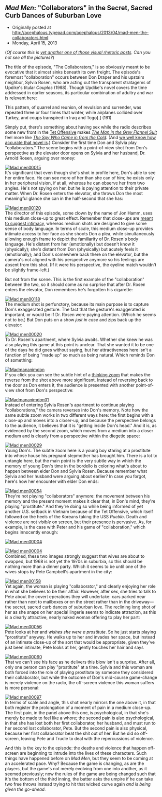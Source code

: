 ## <em>Mad Men</em>: "Collaborators" in the Secret, Sacred Curb Dances of Suburban Love

 * Originally posted at http://acephalous.typepad.com/acephalous/2013/04/mad-men-the-collaborators.html
 * Monday, April 15, 2013



(_Of course this is [yet another one of those visual rhetoric posts](http://acephalous.typepad.com/acephalous/2012/02/scott-eric-kaufmans-visual-rhetoric-compendium-as-of-11282011.html). Can you not see all the pictures?_)

The title of the episode, "The Collaborators," is so obviously meant to be evocative that it almost sinks beneath its own freight. The episode's foremost "collaboration" occurs between Don Draper and his upstairs neighbor, Sylvia Rosen, who are acting out the transparent stratagems of Updike's titular _Couples_ (1968). Though Updike's novel covers the time addressed in earlier seasons, its particular combination of adultry and war is relevant here:

This pattern, of quarrel and reunion, of revulsion and surrender, was repeated three or four times that winter, while airplanes collided over Turkey, and coups transpired in Iraq and Togo[.] (161)

Simply put, there's something about having sex while the radio describes some new front in the [Tet Offensive](http://en.wikipedia.org/wiki/Tet\_Offensive) makes [_The Man in the Grey Flannel Suit_](http://www.amazon.com/exec/obidos/ASIN/1568582463/diesekoschmar-20) feel more like _[The Spy Who Came in from the Cold](http://www.amazon.com/exec/obidos/ASIN/0143121421/diesekoschmar-20)_. (And [we well know how accurate that novel is](http://www.guardian.co.uk/books/2013/apr/12/john-le-carre-spy-anniversary).) Consider the first time Don and Sylvia play "collaborators." The scene begins with a point-of-view shot from Don's perspective as the elevator door opens on Sylvia and her husband, Dr. Arnold Rosen, arguing over money:

[![Mad men00015](http://acephalous.typepad.com/.a/6a00d8341c2df453ef017eea4468c0970d-500wi "Mad men00015")](http://acephalous.typepad.com/.a/6a00d8341c2df453ef017eea4468c0970d-popup)  
It's significant that even though she's shot in profile here, Don's able to see her entire face. He can see more of her than she can of him; he exists only in her peripheral vision, if at all, whereas he can observe her from two angles. He's not spying on her, but he is paying attention to their private matter. When Dr. Rosen enters the elevator, she throws Don the most meaningful glance she can in the half-second that she has:

[![Mad men00120](http://acephalous.typepad.com/.a/6a00d8341c2df453ef017d42d03e1e970c-500wi "Mad men00120")](http://acephalous.typepad.com/.a/6a00d8341c2df453ef017d42d03e1e970c-popup)  
The director of this episode, some clown by the name of Jon Hamm, uses this medium close-up to great effect. Remember that close-ups are [meant to suggest intimacy](http://acephalous.typepad.com/acephalous/2012/09/game-of-thrones-winter-is-coming-for-will-and-bran.html#1), whereas medium shots are designed to give some sense of body language. In terms of scale, this medium close-up provides intimate access to her face as she shoots Don a plea, while simultaneously allowing enough frame to depict the familiarity of Dr. Rosen's body language. He's distant from her (emotionally) but doesn't know it (physically); she's distant from Don (physically) but acutely feels it (emotionally); and Don's somewhere back there on the elevator, but the camera's not aligned with his perspective anymore so his feelings are absent from this shot. (If it were his perspective, the eyeline match wouldn't be slightly frame-left.) 

But not from the scene. This is the first example of the "collaboration" between the two, so it should come as no surprise that after Dr. Rosen enters the elevator, Don remembers he's forgotten his cigarette:

[![Mad men00118](http://acephalous.typepad.com/.a/6a00d8341c2df453ef017eea449b72970d-500wi "Mad men00118")](http://acephalous.typepad.com/.a/6a00d8341c2df453ef017eea449b72970d-popup)  
The medium shot is perfunctory, because its main purpose is to capture Don's exaggerated gesture. The fact that the gesture's exaggerated is important, or would be if Dr. Rosen were paying attention. (Which he seems not to be.) But Don puts on a show _just in case_ and zips back up the elevator:

[![Mad men00020](http://acephalous.typepad.com/.a/6a00d8341c2df453ef017eea44a22b970d-500wi "Mad men00020")](http://acephalous.typepad.com/.a/6a00d8341c2df453ef017eea44a22b970d-popup)  
To Dr. Rosen's apartment, where Sylvia awaits. Whether she knew he was also playing this game at this point is unclear. That she wanted it to be one of the days he did goes without saying, but her attractiveness here isn't a function of being "made up" so much as being natural. Which reminds Don of something:

[![Madmananimdon](http://acephalous.typepad.com/.a/6a00d8341c2df453ef017eea44ed60970d-500wi "Madmananimdon")](http://acephalous.typepad.com/.a/6a00d8341c2df453ef017eea44ed60970d-popup)  
If you click you can see the subtle hint of a [thinking zoom](http://acephalous.typepad.com/acephalous/2012/01/follow-that-thought.html) that makes the reverse from the shot above more significant. Instead of reversing back to the door as Don enters it, the audience is presented with another point-of-view shot from Don's perspective: 

[![Madmananimdon01](http://acephalous.typepad.com/.a/6a00d8341c2df453ef017d42d0cc16970c-500wi "Madmananimdon01")](http://acephalous.typepad.com/.a/6a00d8341c2df453ef017d42d0cc16970c-popup)  
Instead of entering Sylvia Rosen's apartment to continue playing "collaborations," the camera reverses into Don's memory. Note how the same subtle zoom works in two different ways here: the first begins with a close-up and moves into a closer-up, and because the perspective belongs to the audience, it believes that it is "getting inside Don's head." And it is, as evidenced by the second zoom, which moves from a medium into a closer medium and is clearly from a perspective within the diegetic space:

[![Mad men00029](http://acephalous.typepad.com/.a/6a00d8341c2df453ef017eea450b52970d-500wi "Mad men00029")](http://acephalous.typepad.com/.a/6a00d8341c2df453ef017eea450b52970d-popup)  
Young Don's. The subtle zoom here is a young boy staring at a prostitute into whose house his pregnant stepmother has brought him. There is a lot to untangle here, but the main point is the very subtle way in which the memory of young Don's time in the bordello is coloring what's about to happen between elder Don and Sylvia Rosen. Because remember what Sylvia and her husband were arguing about earlier? In case you forgot, here's how her encounter with elder Don ends:

[![Mad men00054](http://acephalous.typepad.com/.a/6a00d8341c2df453ef017c38a1c1d7970b-500wi "Mad men00054")](http://acephalous.typepad.com/.a/6a00d8341c2df453ef017c38a1c1d7970b-popup)  
They're not playing "collaborators" anymore: the movement between his memory and the present moment makes it clear that, in Don's mind, they're playing "prostitute." And they're doing so while being informed of yet another U.S. setback in Vietnam because of the Tet Offensive, which itself followed on the heels of the Koreans taking the USS _Pueblo_. Death and violence are not _visible_ on screen, but their presence is pervasive. As, for example, is the case with Peter and his game of "collaboration," which begins innocently enough:

[![Mad men00004](http://acephalous.typepad.com/.a/6a00d8341c2df453ef017d42d0f0f0970c-500wi "Mad men00004")](http://acephalous.typepad.com/.a/6a00d8341c2df453ef017d42d0f0f0970c-popup)  

[![Mad men00004](http://acephalous.typepad.com/.a/6a00d8341c2df453ef017c38a1d368970b-500wi "Mad men00004")](http://acephalous.typepad.com/.a/6a00d8341c2df453ef017c38a1d368970b-popup)  
Combined, these two images strongly suggest that wives are about to swapped, but 1968 is not yet the 1970s in suburbia, so this should be nothing more than a dinner party. Which it seems to be until one of the wives stops by Pete Campbell's apartment in the city:

[![Mad men00158](http://acephalous.typepad.com/.a/6a00d8341c2df453ef017eea452fe8970d-500wi "Mad men00158")](http://acephalous.typepad.com/.a/6a00d8341c2df453ef017eea452fe8970d-popup)  
Yet again, the woman is playing "collaborator," and clearly enjoying her role in what she believes to be their affair. However, after sex, she tries to talk to Pete about the covert eperations they will undertake: cars parked near rather than next to mailboxes or on the street rather than in the driveway—the secret, sacred curb dances of suburban love. The reclining long shot of her as she snaps on her special lingerie seems to indicate attraction, as this is a clearly attractive, nearly naked woman offering to play her part:

[![Mad men00056](http://acephalous.typepad.com/.a/6a00d8341c2df453ef017d42d1018b970c-500wi "Mad men00056")](http://acephalous.typepad.com/.a/6a00d8341c2df453ef017d42d1018b970c-popup)  
Pete looks at her and _wishes she were a prostitute_. So he just starts playing "prostitute" anyway. He walks up to her and invades her space, but instead of an intimate close-up of the sort that would be appropriate, given they've just been intimate, Pete looks at her, gently touches her hair and says

[![Mad men00060](http://acephalous.typepad.com/.a/6a00d8341c2df453ef017eea454f1e970d-500wi "Mad men00060")](http://acephalous.typepad.com/.a/6a00d8341c2df453ef017eea454f1e970d-popup)  
That we can't see his face as he delivers this blow isn't a surprise. After all, only one person can play "prostitute" at a time. Sylvia and this woman are both forced into the role of playing prostitute by someone they considered their collaborator, but while the outcome of Don's mid-course game-change is merely violence on the radio, the off-screen violence this woman suffers is more personal:

[![Mad men00097](http://acephalous.typepad.com/.a/6a00d8341c2df453ef017d42d12711970c-500wi "Mad men00097")](http://acephalous.typepad.com/.a/6a00d8341c2df453ef017d42d12711970c-popup)  
In terms of scale and angle, this shot nearly mirrors the one above it, in that both register the prolongation of a moment of pain in a medium close-up. The first pain, in the panel above this one, is psychological, in that she's merely be made to feel like a whore; the second pain is also psychological, in that she has lost both her first collaborator, her husband, and must run to her second lost collaborator, Pete. But the second pain is also physical, because her first collaborator beat the shit out of her. But he did so off-screen, leaving Pete and Trudie to deal with the repercussions of violence.

And this is the key to the episode: the deaths and violence that happen off-screen are beginning to intrude into the lives of these characters. Such things have happened before on _Mad Men_, but they seem to be coming at an accelerated pace. Why? Because the game is changing, as are the players, but the game's not merely evolving from one into another, as it seemed previously; now the rules of the game are being changed such that it's the bottom of the third inning, the batter asks the umpire if he can take two free throws instead trying to hit that wicked curve again _and is being given the go-ahead_.

		
